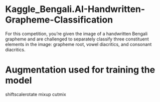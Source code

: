 # Kaggle_Bengali.AI-Handwritten-Grapheme-Classification

For this competition, you’re given the image of a handwritten Bengali grapheme and are challenged to separately classify three constituent elements in the image: grapheme root, vowel diacritics, and consonant diacritics.


# Augmentation used for training the model  

shiftscalerotate mixup cutmix
